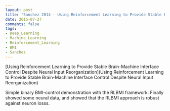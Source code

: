 ```yaml
---
layout: post
title: "Sanchez 2014 - Using Reinforcement Learning to Provide Stable Brain-Machine Interface Control Despite Neural Input Reorganization"
date: 2015-07-27
comments: false
tags:
- Deep_Learning
- Machine_Learning
- Reinforcement_Learning
- BMI
- Sanchez
---
```


[Using Reinforcement Learning to Provide Stable Brain-Machine Interface Control Despite Neural Input Reorganization](Using Reinforcement Learning to Provide Stable Brain-Machine Interface Control Despite Neural Input Reorganization)

Simple binary BMI-control demonstration with the RLBMI framework. Finally showed some neural data, and showed that the RLBMI approach is robust against neuron losss.
